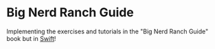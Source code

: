 # Big Nerd Ranch Guide

Implementing the exercises and tutorials in the "Big Nerd Ranch Guide" book but
in [Swift](https://developer.apple.com/swift/)!
